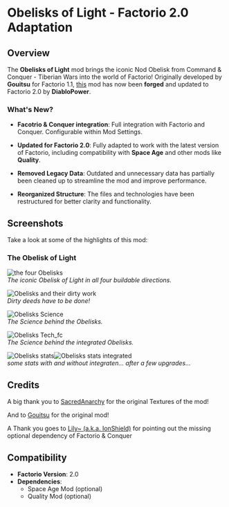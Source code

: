 # Obelisks of Light - Factorio 2.0 Adaptation

## Overview
The **Obelisks of Light** mod brings the iconic Nod Obelisk from Command & Conquer - Tiberian Wars into the world of Factorio! Originally developed by **Gouitsu** for Factorio 1.1, [this](https://mods.factorio.com/mod/Obelisks-of-light) mod has now been **forged** and updated to Factorio 2.0 by **DiabloPower**.

### What's New?
- **Facotrio & Conquer integration**:
  Full integration with Factorio and Conquer. Configurable within Mod Settings.
  
- **Updated for Factorio 2.0**:
  Fully adapted to work with the latest version of Factorio, including compatibility with **Space Age** and other mods like **Quality**.

- **Removed Legacy Data**:
  Outdated and unnecessary data has partially been cleaned up to streamline the mod and improve performance.

- **Reorganized Structure**:
  The files and technologies have been restructured for better clarity and functionality.

## Screenshots
Take a look at some of the highlights of this mod:

### The Obelisk of Light
![the four Obelisks](screenshots/Screenshot_four.png)  
*The iconic Obelisk of Light in all four buildable directions.*

![Obelisks and their dirty work](screenshots/Screenshot_dirty_work.png)  
*Dirty deeds have to be done!*

![Obelisks Science](screenshots/Screenshot_science.png)  
*The Science behind the Obelisks.*

![Obelisks Tech_fc](screenshots/Screenshot_tech_fc.png)  
*The Science behind the integrated Obelisks.*

![Obelisks stats](screenshots/Screenshot_stats.png)![Obelisks stats integrated](screenshots/Screenshot_stats_fc.png)  
*some stats with and without integraten... after a few upgrades...*

## Credits
A big thank you to [SacredAnarchy](https://mods.factorio.com/user/Sacredanarchy) for the original Textures of the mod!

And to [Gouitsu](https://mods.factorio.com/user/Gouitsu) for the original mod!

A Thank you goes to [Lily~ (a.k.a. IonShield)](https://mods.factorio.com/user/IonShield) for pointing out the missing optional dependency of Factorio & Conquer

## Compatibility
- **Factorio Version**: 2.0
- **Dependencies**:
  - Space Age Mod (optional)
  - Quality Mod (optional)

